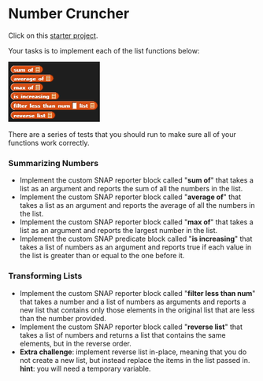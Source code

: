 # Number Cruncher

Click on this [starter project](https://snap.berkeley.edu/snap/snap.html#present:Username=annechinn&ProjectName=test%20lists%20-%20starter).

Your tasks is to implement each of the list functions below:

![](../.gitbook/assets/image%20%28394%29.png)

There are a series of tests that you should run to make sure all of your functions work correctly.

### Summarizing Numbers <a id="summarizing-numbers"></a>

* Implement the custom SNAP reporter block called "**sum of**" that takes a list as an argument and reports the sum of all the numbers in the list. 
* Implement the custom SNAP reporter block called "**average of**" that takes a list as an argument and reports the average of all the numbers in the list.
* Implement the custom SNAP reporter block called "**max of**" that takes a list as an argument and reports the largest number in the list.
* Implement the custom SNAP predicate block called "**is increasing**" that takes a list of numbers as an argument and reports true if each value in the list is greater than or equal to the one before it.

### Transforming Lists <a id="transforming-lists"></a>

* Implement the custom SNAP reporter block called "**filter less than num**" that takes a number and a list of numbers as arguments and reports a new list that contains only those elements in the original list that are less than the number provided.
* Implement the custom SNAP reporter block called "**reverse list**" that takes a list of numbers and returns a list that contains the same elements, but in the reverse order.
* **Extra challenge**: implement reverse list in-place, meaning that you do not create a new list, but instead replace the items in the list passed in. **hint**: you will need a temporary variable.

